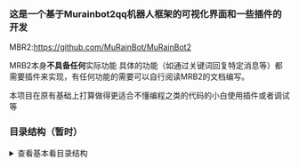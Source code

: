 ### 这是一个基于Murainbot2qq机器人框架的可视化界面和一些插件的开发

MBR2:https://github.com/MuRainBot/MuRainBot2

MRB2本身**不具备任何**实际功能
具体的功能（如通过关键词回复特定消息等）都需要插件来实现，有任何功能的需要可以自行阅读MRB2的文档编写。

本项目在原有基础上打算做得更适合不懂编程之类的代码的小白使用插件或者调试等

### 目录结构（暂时）


<details>
<summary>查看基本看目录结构</summary>

```
├─ data                MRB2及插件的临时/缓存文件
│   ├─ ...
├─ Lib                 MRB2的Lib库，插件和MRB2均需要依赖此Lib
│   ├─ __init__.py     MRB2Lib的初始化文件
│   ├─ core            核心模块，负责配置文件读取、与实现端通信、插件加载等
│   |   ├─ ...
│   ├─ utils           工具模块，实现一些偏工具类的功能，例如QQ信息缓存、日志记录、事件分类等
│   |   ├─ ...
│   ...
├─ logs
│   ├─ latest.log      当日的日志
│   ├─ xxxx-xx-xx.log  以往的日志
│   ...
├─ plugins
│   ├─ xxx.py           xxx插件代码
│   ├─ yyy.py           yyy插件代码 
│   ...
├─ plugin_configs
│   ├─ xxx.yml          xxx插件的配置文件
│   ├─ yyy.yml          yyy插件的配置文件
│   ...
├─ config.yml           MRB2配置文件
├─ main.py              MRB2的入口文件
└─ README.md            这个文件就不用解释了吧（？）
```

</details>


